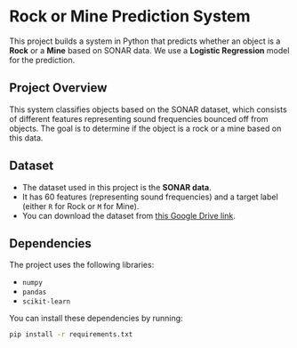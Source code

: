 # Rock or Mine Prediction System

This project builds a system in Python that predicts whether an object is a **Rock** or a **Mine** based on SONAR data. We use a **Logistic Regression** model for the prediction.

## Project Overview

This system classifies objects based on the SONAR dataset, which consists of different features representing sound frequencies bounced off from objects. The goal is to determine if the object is a rock or a mine based on this data.

## Dataset

- The dataset used in this project is the **SONAR data**.
- It has 60 features (representing sound frequencies) and a target label (either `R` for Rock or `M` for Mine).
- You can download the dataset from [this Google Drive link](https://drive.google.com/drive/folders/1_63Ie10w_RQZ8KUVoaPN_p_1mexa_vlN?usp=sharing).

## Dependencies

The project uses the following libraries:
- `numpy`
- `pandas`
- `scikit-learn`

You can install these dependencies by running:

```bash
pip install -r requirements.txt
